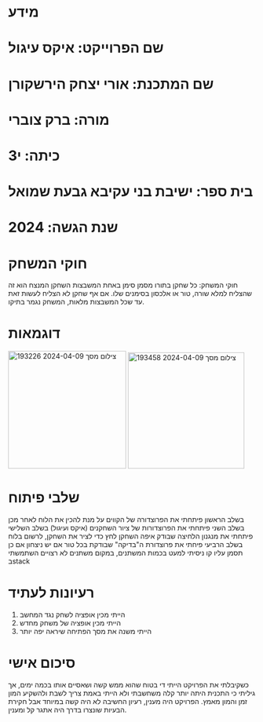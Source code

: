 # מידע
# שם הפרוייקט: איקס עיגול
# שם המתכנת: אורי יצחק הירשקורן
# מורה: ברק צוברי
# כיתה: י3
# בית ספר: ישיבת בני עקיבא גבעת שמואל
# שנת הגשה: 2024

# חוקי המשחק
חוקי המשחק: כל שחקן בתורו מסמן סימן באחת המשבצות השחקן המנצח הוא זה שהצליח למלא שורה, טור או אלכסון בסימנים שלו. אם אף שחקן לא הצליח לעשות זאת עד שכל המשבצות מלאות, המשחק נגמר בתיקו.


# דוגמאות
<img width="240" alt="צילום מסך 2024-04-09 193226" src="https://github.com/baraksu/tic_tac_toe/assets/166244273/c395f10d-cec4-43f2-9c65-a6fddf0549c8">
<img width="237" alt="צילום מסך 2024-04-09 193458" src="https://github.com/baraksu/tic_tac_toe/assets/166244273/33126e71-cebd-44bd-b27e-af6983d17560">

# שלבי פיתוח
בשלב הראשון פיתחתי את הפרוצדורה של הקווים על מנת להכין את הלוח
לאחר מכן בשלב השני פיתחתי את הפרוצדורות של ציור השחקנים (איקס ועיגול)
בשלב השלישי פיתחתי את מנגנון הלחיצה שבודק איפה השחקן לחץ כדי לציר את השחקן, לרשום בלוח
בשלב הרביעי פיחתי את פרוצדורת ה"בדיקה" שבודקת בכל טור אם יש ניצחון אם כן תסמן עליו קו
ניסיתי למעט בכמות המשתנים, במקום משתנים לא רצויים השתמשתי בstack

# רעיונות לעתיד
1. הייתי מכין אופציה לשחק נגד המחשב
2. הייתי מכין אופציה של משחק מחדש
3. הייתי משנה את מסך הפתיחה שיראה יפה יותר

# סיכום אישי
כשקיבלתי את הפרויקט הייתי די בטוח שהוא ממש קשה ושאסיים אותו בכמה ימים, אך גיליתי כי התכנית היתה יותר קלה משחשבתי ולא הייתי באמת צריך לשבת ולהשקיע המון זמן והמון מאמץ.
הפרויקט היה מענין, רעיון החשיבה לא היה קשה במיוחד אבל חקירת הבעיות שונצרו בדרך היה אתגר קל ומענין.

